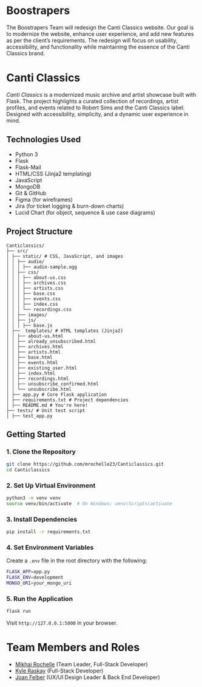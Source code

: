 # Boostrapers

The Boostrapers Team will redesign the Canti Classics website. Our goal is to modernize the website, enhance user experience, and add new features as per the client’s requirements. The redesign will focus on usability, accessibility, and functionality while maintaining the essence of the Canti Classics brand.

# Canti Classics

*Canti Classics* is a modernized music archive and artist showcase built with Flask. The project highlights a curated collection of recordings, artist profiles, and events related to Robert Sims and the Canti Classics label. Designed with accessibility, simplicity, and a dynamic user experience in mind.

## Technologies Used
- Python 3
- Flask
- Flask-Mail
- HTML/CSS (Jinja2 templating)
- JavaScript
- MongoDB
- Git & GitHub
- Figma (for wireframes)
- Jira (for ticket logging & burn-down charts)
- Lucid Chart (for object, sequence & use case diagrams)

## Project Structure
```
Canticlassics/ 
├── src/ 
│ ├── static/ # CSS, JavaScript, and images 
│ │ ├── audio/
│ │ │ ├── audio-sample.ogg
│ │ ├── css/
│ │ │ ├── about-us.css
│ │ │ ├── archives.css
│ │ │ ├── artists.css
│ │ │ ├── base.css
│ │ │ ├── events.css
│ │ │ ├── index.css
│ │ │ └── recordings.css
│ │ ├── images/
│ │ ├── js/
│ │ │ ├── base.js
│ ├──  templates/ # HTML templates (Jinja2) 
│ │ ├── about-us.html
│ │ ├── already_unsubscribed.html
│ │ ├── archives.html
│ │ ├── artists.html
│ │ ├── base.html
│ │ ├── events.html
│ │ ├── existing_user.html
│ │ ├── index.html
│ │ ├── recordings.html
│ │ ├── unsubscribe_confirmed.html
│ │ └── unsubscribe.html
│ ├── app.py # Core Flask application
│ ├── requirements.txt # Project dependencies
│ ├── README.md # You're here!
├── tests/ # Unit test script
│ ├── test_app.py
```
## Getting Started

### 1. Clone the Repository

```bash
git clone https://github.com/mrochelle23/Canticlassics.git
cd Canticlassics
```

### 2. Set Up Virtual Environment
```bash
python3 -m venv venv
source venv/bin/activate  # On Windows: venv\Scripts\activate
```

### 3. Install Dependencies
```bash
pip install -r requirements.txt
```

### 4. Set Environment Variables
Create a `.env` file in the root directory with the following:
```bash
FLASK_APP=app.py
FLASK_ENV=development
MONGO_URI=your_mongo_uri
```

### 5. Run the Application
```bash
flask run
```
Visit `http://127.0.0.1:5000` in your browser.

# Team Members and Roles

* [Mikhai Rochelle](https://github.com/mrochelle23/CIS350-HW2-Rochelle) (Team Leader, Full-Stack Developer)
* [Kyle Raskay](https://github.com/kyleraskay/CIS350-HW2-Raskay) (Full-Stack Developer)
* [Joan Felber](https://github.com/DJessT/CIS350-HW2-felber) (UX/UI Design Leader & Back End Developer)

